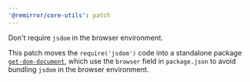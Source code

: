 ```yaml
---
'@remirror/core-utils': patch
---
```


Don't require `jsdom` in the browser environment.

This patch moves the `require('jsdom')` code into a standalone package [`get-dom-document`](https://www.npmjs.com/package/get-dom-document), which use the `browser` field in `package.json` to avoid bundling `jsdom` in the browser environment.
